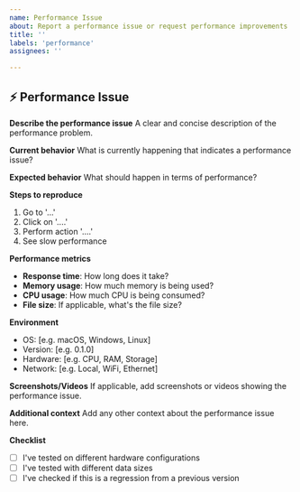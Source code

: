```yaml
---
name: Performance Issue
about: Report a performance issue or request performance improvements
title: ''
labels: 'performance'
assignees: ''

---
```


## ⚡ Performance Issue

**Describe the performance issue**
A clear and concise description of the performance problem.

**Current behavior**
What is currently happening that indicates a performance issue?

**Expected behavior**
What should happen in terms of performance?

**Steps to reproduce**
1. Go to '...'
2. Click on '....'
3. Perform action '....'
4. See slow performance

**Performance metrics**
- **Response time**: How long does it take?
- **Memory usage**: How much memory is being used?
- **CPU usage**: How much CPU is being consumed?
- **File size**: If applicable, what's the file size?

**Environment**
- OS: [e.g. macOS, Windows, Linux]
- Version: [e.g. 0.1.0]
- Hardware: [e.g. CPU, RAM, Storage]
- Network: [e.g. Local, WiFi, Ethernet]

**Screenshots/Videos**
If applicable, add screenshots or videos showing the performance issue.

**Additional context**
Add any other context about the performance issue here.

**Checklist**
- [ ] I've tested on different hardware configurations
- [ ] I've tested with different data sizes
- [ ] I've checked if this is a regression from a previous version 